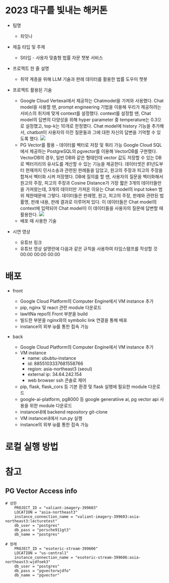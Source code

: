 # 2023 대구를 빛내는 해커톤

* 팀명
    * 죄잇나

* 제출 타입 및 주제
    * S타입 - 사용자 맞춤형 법률 자문 챗봇 서비스

* 프로젝트 한 줄 설명
    * 취약 계층을 위해 LLM 기술과 판례 데이터를 활용한 법률 도우미 챗봇

* 프로젝트 활용된 기술
    <!-- * Generative AI Studio에서 제공하는 프롬프트 설계를 활용 - 질문에 대한 답변을 해주는 챗봇 역할 -->
    * Google Cloud Vertexai에서 제공하는 Chatmodel을 가져와 사용했다.
    Chat model을 사용할 땐, prompt engineering 기법을 이용해 우리가 제공하려는 서비스의 취지에 맞게 context를 설정했다.
    context를 설정할 땐, Chat model의 답변의 다양성을 위해 hyper parameter 중 temperature는 0.3으로 설정했고, top-k는 10개로 한정했다.
    Chat model에 history 기능을 추가해서, chatbot이 사용자의 이전 질문들과 그에 대한 자신의 답변을 기억할 수 있도록 했다.
  <img src="https://miro.medium.com/v2/resize:fit:1400/1*6GkpsfFHSnlA_S8uGdQLxg.png"><br>
    * PG Vector를 활용 - 데이터를 벡터로 저장 및 쿼리 가능
    Google Cloud SQL에서 제공하는 PostgreSQL의 pgvector를 이용해 VectorDB를 구현했다.
    VectorDB의 경우, 일반 DB와 같은 형태인데 vector 값도 저장할 수 있는 DB로 벡터끼리의 유사도를 계산할 수 있는 기능을 제공한다.
    데이터셋은 81년도부터 현재까지 민사소송과 관련된 판례들을 담았고, 원고의 주장과 피고의 주장을 합쳐서 벡터화 시켜 저장했다.
    DB에 질의를 할 땐, 사용자의 질문을 벡터화해서 원고의 주장, 피고의 주장과 Cosine Distance가 가장 짧은 3개의 데이터들만을 가져왔는데,
    3개의 데이터만 가져온 이유는 Chat model의 input token 범위 제한때문에 그렇다.
    데이터들은 판례명, 원고, 피고의 주장, 판례와 관련된 법률명, 판례 내용, 판례 결과로 이루어져 있다.
    이 데이터들은 Chat model의 context에 입력되어 Chat model이 이 데이터들을 사용자의 질문에 답변할 때 활용한다.
  <img src="https://supabase.com/images/blog/embeddings/og_pgvector.png"><br>
    * 배포 때 사용한 기술

* 시연 영상
    * 유튜브 링크
    * 유튜브 영상 설명란에 다음과 같은 규칙을 사용하여 타임스탬프를 작성할 것
          00:00
          00:00
          00:00

# 배포

* front
   * Google Cloud Platform의 Computer Engine에서 VM instance 추가
   * pip, nginx 및 react 관련 module 다운로드 
   * lawItNa repo의 Front 부분을 build
   * 빌드한 부분을 nginx와의 symbolic link 연결을 통해 배포 
   * instance의 외부 ip를 통한 접속 가능
     
* back
   * Google Cloud Platform의 Computer Engine에서 VM instance 추가
   * VM instance
        * name: ububtu-instance
        * id: 8855103337681558766
        * region: asia-northeast3 (seoul)
        * external ip: 34.64.242.154
        * web browser ssh 콘솔로 제어
   * pip, flask, flask_cors 등 기본 환경 및 flask 실행에 필요한 module 다운로드
   * google-ai-platform, pg8000 등 google generatiive ai, pg vector api 사용을 위한 module 다운로드
   * instance내에 backend repository git-clone
   * VM instance내에서 run.py 실행
   * instance의 외부 ip를 통한 접속 가능

# 로컬 실행 방법

# 참고
## PG Vector Access info
    # 성한
        PROJECT_ID = "valiant-imagery-399603"
        LOCATION = "asia-northeast3"
        instance_connection_name = "valiant-imagery-399603:asia-northeast3:lecturetest"
        db_user = "postgres"
        db_pass = "porsche911gt3"
        db_name = "postgres"

    # 정래
        PROJECT_ID = "esoteric-stream-399606"
        LOCATION = "us-central1"
        instance_connection_name = "esoteric-stream-399606:asia-northeast3:wjdfoek3"
        db_user = "postgres"
        db_pass = "pgvectorwjdfo"
        db_name = "pgvector"
